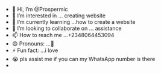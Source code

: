 - 👋 Hi, I’m @Prospermic
- 👀 I’m interested in ... creating website 
- 🌱 I’m currently learning ...how to create a website 
- 💞️ I’m looking to collaborate on ... assistance 
- 📫 How to reach me ...+2348064453094
- 😄 Pronouns: ...👀
- ⚡ Fun fact: ...i love
- 😭 pls assist me if you can my WhatsApp number is there
- 

<!---
Prospermic/Prospermic is a ✨ special ✨ repository because its `README.md` (this file) appears on your GitHub profile.
You can click the Preview link to take a look at your changes.
--->
